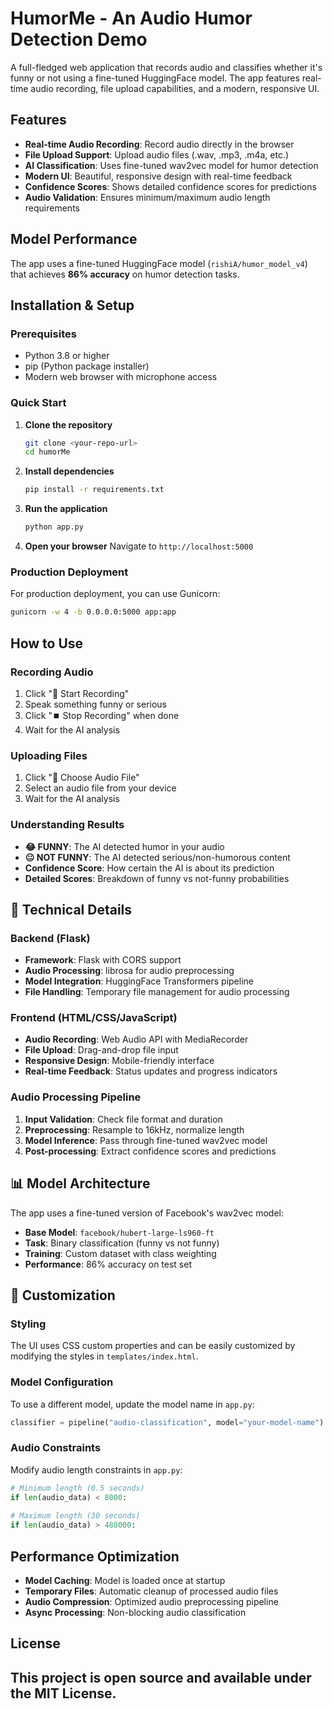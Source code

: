 # HumorMe - An Audio Humor Detection Demo

A full-fledged web application that records audio and classifies whether it's funny or not using a fine-tuned HuggingFace model. The app features real-time audio recording, file upload capabilities, and a modern, responsive UI.

## Features

- **Real-time Audio Recording**: Record audio directly in the browser
- **File Upload Support**: Upload audio files (.wav, .mp3, .m4a, etc.)
- **AI Classification**: Uses fine-tuned wav2vec model for humor detection
- **Modern UI**: Beautiful, responsive design with real-time feedback
- **Confidence Scores**: Shows detailed confidence scores for predictions
- **Audio Validation**: Ensures minimum/maximum audio length requirements

## Model Performance

The app uses a fine-tuned HuggingFace model (`rishiA/humor_model_v4`) that achieves **86% accuracy** on humor detection tasks.

## Installation & Setup

### Prerequisites

- Python 3.8 or higher
- pip (Python package installer)
- Modern web browser with microphone access

### Quick Start

1. **Clone the repository**
   ```bash
   git clone <your-repo-url>
   cd humorMe
   ```

2. **Install dependencies**
   ```bash
   pip install -r requirements.txt
   ```

3. **Run the application**
   ```bash
   python app.py
   ```

4. **Open your browser**
   Navigate to `http://localhost:5000`

### Production Deployment

For production deployment, you can use Gunicorn:

```bash
gunicorn -w 4 -b 0.0.0.0:5000 app:app
```

## How to Use

### Recording Audio
1. Click "🎤 Start Recording"
2. Speak something funny or serious
3. Click "⏹️ Stop Recording" when done
4. Wait for the AI analysis

### Uploading Files
1. Click "📁 Choose Audio File"
2. Select an audio file from your device
3. Wait for the AI analysis

### Understanding Results
- **😂 FUNNY**: The AI detected humor in your audio
- **😐 NOT FUNNY**: The AI detected serious/non-humorous content
- **Confidence Score**: How certain the AI is about its prediction
- **Detailed Scores**: Breakdown of funny vs not-funny probabilities

## 🔧 Technical Details

### Backend (Flask)
- **Framework**: Flask with CORS support
- **Audio Processing**: librosa for audio preprocessing
- **Model Integration**: HuggingFace Transformers pipeline
- **File Handling**: Temporary file management for audio processing

### Frontend (HTML/CSS/JavaScript)
- **Audio Recording**: Web Audio API with MediaRecorder
- **File Upload**: Drag-and-drop file input
- **Responsive Design**: Mobile-friendly interface
- **Real-time Feedback**: Status updates and progress indicators

### Audio Processing Pipeline
1. **Input Validation**: Check file format and duration
2. **Preprocessing**: Resample to 16kHz, normalize length
3. **Model Inference**: Pass through fine-tuned wav2vec model
4. **Post-processing**: Extract confidence scores and predictions

## 📊 Model Architecture

The app uses a fine-tuned version of Facebook's wav2vec model:
- **Base Model**: `facebook/hubert-large-ls960-ft`
- **Task**: Binary classification (funny vs not funny)
- **Training**: Custom dataset with class weighting
- **Performance**: 86% accuracy on test set

## 🎨 Customization

### Styling
The UI uses CSS custom properties and can be easily customized by modifying the styles in `templates/index.html`.

### Model Configuration
To use a different model, update the model name in `app.py`:
```python
classifier = pipeline("audio-classification", model="your-model-name")
```

### Audio Constraints
Modify audio length constraints in `app.py`:
```python
# Minimum length (0.5 seconds)
if len(audio_data) < 8000:
    
# Maximum length (30 seconds)
if len(audio_data) > 480000:
```

## Performance Optimization

- **Model Caching**: Model is loaded once at startup
- **Temporary Files**: Automatic cleanup of processed audio files
- **Audio Compression**: Optimized audio preprocessing pipeline
- **Async Processing**: Non-blocking audio classification

## License

This project is open source and available under the MIT License.
---